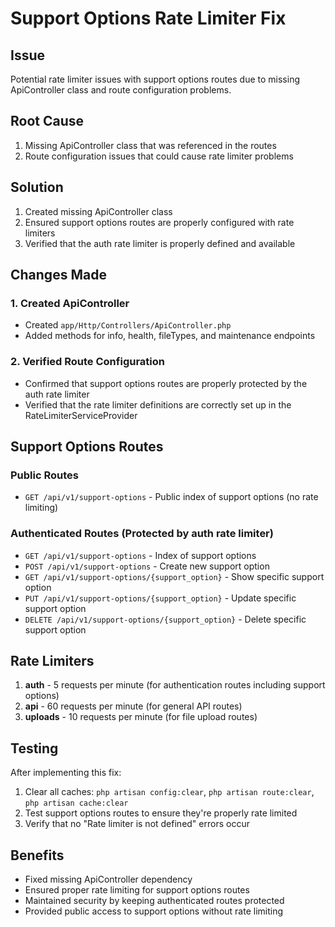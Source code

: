 # Support Options Rate Limiter Fix

## Issue
Potential rate limiter issues with support options routes due to missing ApiController class and route configuration problems.

## Root Cause
1. Missing ApiController class that was referenced in the routes
2. Route configuration issues that could cause rate limiter problems

## Solution
1. Created missing ApiController class
2. Ensured support options routes are properly configured with rate limiters
3. Verified that the auth rate limiter is properly defined and available

## Changes Made

### 1. Created ApiController
- Created `app/Http/Controllers/ApiController.php`
- Added methods for info, health, fileTypes, and maintenance endpoints

### 2. Verified Route Configuration
- Confirmed that support options routes are properly protected by the auth rate limiter
- Verified that the rate limiter definitions are correctly set up in the RateLimiterServiceProvider

## Support Options Routes

### Public Routes
- `GET /api/v1/support-options` - Public index of support options (no rate limiting)

### Authenticated Routes (Protected by auth rate limiter)
- `GET /api/v1/support-options` - Index of support options
- `POST /api/v1/support-options` - Create new support option
- `GET /api/v1/support-options/{support_option}` - Show specific support option
- `PUT /api/v1/support-options/{support_option}` - Update specific support option
- `DELETE /api/v1/support-options/{support_option}` - Delete specific support option

## Rate Limiters
1. **auth** - 5 requests per minute (for authentication routes including support options)
2. **api** - 60 requests per minute (for general API routes)
3. **uploads** - 10 requests per minute (for file upload routes)

## Testing
After implementing this fix:
1. Clear all caches: `php artisan config:clear`, `php artisan route:clear`, `php artisan cache:clear`
2. Test support options routes to ensure they're properly rate limited
3. Verify that no "Rate limiter is not defined" errors occur

## Benefits
- Fixed missing ApiController dependency
- Ensured proper rate limiting for support options routes
- Maintained security by keeping authenticated routes protected
- Provided public access to support options without rate limiting